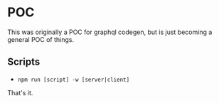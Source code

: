# POC

This was originally a POC for graphql codegen, but is just becoming a general POC of things.

## Scripts

- `npm run [script] -w [server|client]`

That's it.
